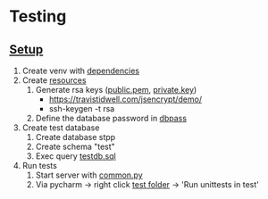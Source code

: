 # Testing

## [Setup](./setup)
1. Create venv with [dependencies](./setup/dependencies.py)
2. Create [resources](./resources)
    1. Generate rsa keys ([public.pem](./resources/public.pem), [private.key](./resources/private.key))
        * https://travistidwell.com/jsencrypt/demo/
        * ssh-keygen -t rsa
    2. Define the database password in [dbpass](./resources/dbpass)
3. Create test database
    1. Create database stpp
    2. Create schema "test"
    3. Exec query [testdb.sql](./setup/testdb.psql)
5. Run tests
    1. Start server with [common.py](./resources/common.py)
    2. Via pycharm -> right click [test folder](/test) -> 'Run unittests in test'